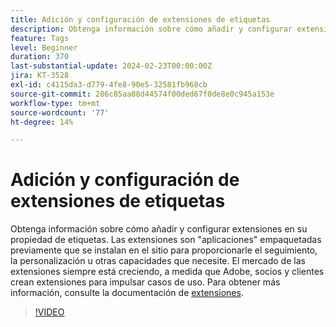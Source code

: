 ```yaml
---
title: Adición y configuración de extensiones de etiquetas
description: Obtenga información sobre cómo añadir y configurar extensiones en la propiedad de etiquetas.
feature: Tags
level: Beginner
duration: 370
last-substantial-update: 2024-02-23T00:00:00Z
jira: KT-3528
exl-id: c4115da3-d779-4fe8-90e5-32581fb968cb
source-git-commit: 286c85aa88d44574f00ded67f0de8e0c945a153e
workflow-type: tm+mt
source-wordcount: '77'
ht-degree: 14%

---
```


# Adición y configuración de extensiones de etiquetas

Obtenga información sobre cómo añadir y configurar extensiones en su propiedad de etiquetas. Las extensiones son &quot;aplicaciones&quot; empaquetadas previamente que se instalan en el sitio para proporcionarle el seguimiento, la personalización u otras capacidades que necesite. El mercado de las extensiones siempre está creciendo, a medida que Adobe, socios y clientes crean extensiones para impulsar casos de uso. Para obtener más información, consulte la documentación de [extensiones](https://experienceleague.adobe.com/docs/experience-platform/tags/ui/extensions/overview.html?lang=es).

>[!VIDEO](https://video.tv.adobe.com/v/28732/?learn=on&enablevpops)
